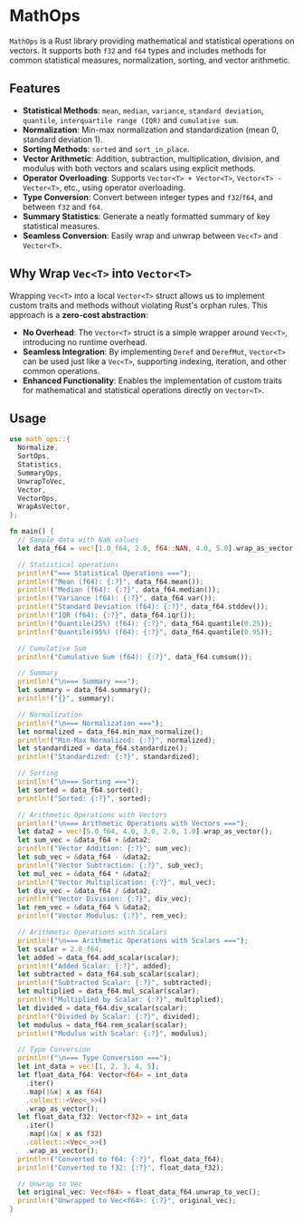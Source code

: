 # MathOps

`MathOps` is a Rust library providing mathematical and statistical operations on vectors. It supports both `f32` and `f64` types and includes methods for common statistical measures, normalization, sorting, and vector arithmetic.

## Features

- **Statistical Methods**: `mean`, `median`, `variance`, `standard deviation`, `quantile`, `interquartile range (IQR)` and `cumulative sum`.
- **Normalization**: Min-max normalization and standardization (mean 0, standard deviation 1).
- **Sorting Methods**: `sorted` and `sort_in_place`.
- **Vector Arithmetic**: Addition, subtraction, multiplication, division, and modulus with both vectors and scalars using explicit methods.
- **Operator Overloading**: Supports `Vector<T> + Vector<T>`, `Vector<T> - Vector<T>`, etc., using operator overloading.
- **Type Conversion**: Convert between integer types and `f32`/`f64`, and between `f32` and `f64`.
- **Summary Statistics**: Generate a neatly formatted summary of key statistical measures.
- **Seamless Conversion**: Easily wrap and unwrap between `Vec<T>` and `Vector<T>`.

## Why Wrap `Vec<T>` into `Vector<T>`

Wrapping `Vec<T>` into a local `Vector<T>` struct allows us to implement custom traits and methods without violating Rust's orphan rules. This approach is a **zero-cost abstraction**:

- **No Overhead**: The `Vector<T>` struct is a simple wrapper around `Vec<T>`, introducing no runtime overhead.
- **Seamless Integration**: By implementing `Deref` and `DerefMut`, `Vector<T>` can be used just like a `Vec<T>`, supporting indexing, iteration, and other common operations.
- **Enhanced Functionality**: Enables the implementation of custom traits for mathematical and statistical operations directly on `Vector<T>`.

## Usage

```rust
use math_ops::{
  Normalize,
  SortOps,
  Statistics,
  SummaryOps,
  UnwrapToVec,
  Vector,
  VectorOps,
  WrapAsVector,
};

fn main() {
  // Sample data with NaN values
  let data_f64 = vec![1.0_f64, 2.0, f64::NAN, 4.0, 5.0].wrap_as_vector();

  // Statistical operations
  println!("=== Statistical Operations ===");
  println!("Mean (f64): {:?}", data_f64.mean());
  println!("Median (f64): {:?}", data_f64.median());
  println!("Variance (f64): {:?}", data_f64.var());
  println!("Standard Deviation (f64): {:?}", data_f64.stddev());
  println!("IQR (f64): {:?}", data_f64.iqr());
  println!("Quantile(25%) (f64): {:?}", data_f64.quantile(0.25));
  println!("Quantile(95%) (f64): {:?}", data_f64.quantile(0.95));

  // Cumulative Sum
  println!("Cumulative Sum (f64): {:?}", data_f64.cumsum());

  // Summary
  println!("\n=== Summary ===");
  let summary = data_f64.summary();
  println!("{}", summary);

  // Normalization
  println!("\n=== Normalization ===");
  let normalized = data_f64.min_max_normalize();
  println!("Min-Max Normalized: {:?}", normalized);
  let standardized = data_f64.standardize();
  println!("Standardized: {:?}", standardized);

  // Sorting
  println!("\n=== Sorting ===");
  let sorted = data_f64.sorted();
  println!("Sorted: {:?}", sorted);

  // Arithmetic Operations with Vectors
  println!("\n=== Arithmetic Operations with Vectors ===");
  let data2 = vec![5.0_f64, 4.0, 3.0, 2.0, 1.0].wrap_as_vector();
  let sum_vec = &data_f64 + &data2;
  println!("Vector Addition: {:?}", sum_vec);
  let sub_vec = &data_f64 - &data2;
  println!("Vector Subtraction: {:?}", sub_vec);
  let mul_vec = &data_f64 * &data2;
  println!("Vector Multiplication: {:?}", mul_vec);
  let div_vec = &data_f64 / &data2;
  println!("Vector Division: {:?}", div_vec);
  let rem_vec = &data_f64 % &data2;
  println!("Vector Modulus: {:?}", rem_vec);

  // Arithmetic Operations with Scalars
  println!("\n=== Arithmetic Operations with Scalars ===");
  let scalar = 2.0_f64;
  let added = data_f64.add_scalar(scalar);
  println!("Added Scalar: {:?}", added);
  let subtracted = data_f64.sub_scalar(scalar);
  println!("Subtracted Scalar: {:?}", subtracted);
  let multiplied = data_f64.mul_scalar(scalar);
  println!("Multiplied by Scalar: {:?}", multiplied);
  let divided = data_f64.div_scalar(scalar);
  println!("Divided by Scalar: {:?}", divided);
  let modulus = data_f64.rem_scalar(scalar);
  println!("Modulus with Scalar: {:?}", modulus);

  // Type Conversion
  println!("\n=== Type Conversion ===");
  let int_data = vec![1, 2, 3, 4, 5];
  let float_data_f64: Vector<f64> = int_data
    .iter()
    .map(|&x| x as f64)
    .collect::<Vec<_>>()
    .wrap_as_vector();
  let float_data_f32: Vector<f32> = int_data
    .iter()
    .map(|&x| x as f32)
    .collect::<Vec<_>>()
    .wrap_as_vector();
  println!("Converted to f64: {:?}", float_data_f64);
  println!("Converted to f32: {:?}", float_data_f32);

  // Unwrap to Vec
  let original_vec: Vec<f64> = float_data_f64.unwrap_to_vec();
  println!("Unwrapped to Vec<f64>: {:?}", original_vec);
}
```
